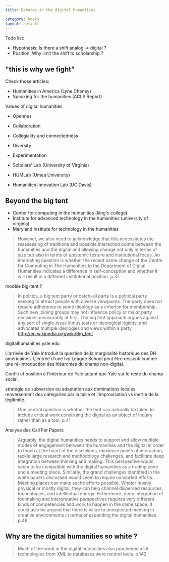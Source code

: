 ```yaml
---
title: Debates in the digital humanities

category: books
layout: default
---
```


Todo list:

- Hypothesis: Is there a shift analog -> digital ?
- Position: Why limit the shift to scholarship ?

## "this is why we fight"

Check those articles:

- Humanities in America (Lyne Cheney)
- Speaking for the humanities (ACLS Report)

Values of digital humanities
- Opennes
- Collaboration
- Collegiality and connectedness
- Diversity
- Experimentation

- Scholars' Lab (University of Virginia)
- HUMLab (Umea University)
- Humanities Innovation Lab (UC Davis)

## Beyond the big tent

- Center for computing in the humanities (king's college)
- Institute for advanced technology in the humanities (university of virginia)
- Maryland Institute for technology in the humanities

> However, we also need to acknowledge that this necessitates the reassessing of traditions and possible interaction points between the humanities and the digital and allowing change not only in terms of size but also in terms of epistemic texture and institutional focus. An interesting question is whether the recent name change of the Centre for Computing in The Humanities to the Department of Digital Humanities indicates a difference in self-conception and whether it will result in a different institutional position.
> p.37

modèle big-tent ?

> In politics, a big tent party or catch-all party is a political party seeking to attract people with diverse viewpoints. The party does not require adherence to some ideology as a criterion for membership. Such new joining groups may not influence policy or major party decisions measurably at first. The big tent approach argues against any sort of single-issue litmus tests or ideological rigidity, and advocates multiple ideologies and views within a party
> http://en.wikipedia.org/wiki/Big_tent

digitalhumanities.yale.edu

L'arrivée de Yale introduit la question de la marginalité historique des DH américaines. L'entrée d'une Ivy League School peut être ressenti comme une ré-introduction des hiéarchies du champ non-digital.

Conflit et position à l'intérieur de Yale autant que Yale sur le reste du champ social.

stratégie de subversion ou adaptation aux dominations locales. renversement des catégories par la taille et l'improvisation vs inertie de la légitimité.

> One central question is whether the tent can naturally be taken to include critical work construing the digital as an object of inquiry rather than as a tool.
> p.41

Analyse des Call For Papers

> Arguably, the digital humanities needs to support and allow multiple modes of engagement between the humanities and the digital in order to touch at the heart of the disciplines, maximize points of interaction, tackle large research and methodology challenges, and facilitate deep integration between thinking and making. This perspective would seem to be compatible with the digital humanities as a trading zone and a meeting place. Similarly, the grand challenges identified in the white papers discussed would seem to require consorted efforts. Meeting places can make suche efforts possible. Wheter mostly physical or mostly digital, they can help channel dispersed resources, technologies, and intellectual energy. Firthermore, deep integration of toolmaking and interpretative perspectives requires very different kinds of competencies and work to happen in the same space. It could aslo be argued that there is value to unexpected meeting in creative environments in terms of expanding the digital humanities.
> p.46

## Why are the digital humanities so white ?

> Much of the work in the digital humanities also proceeded as if technologies from XML to databases were neutral tools.
> p.142


